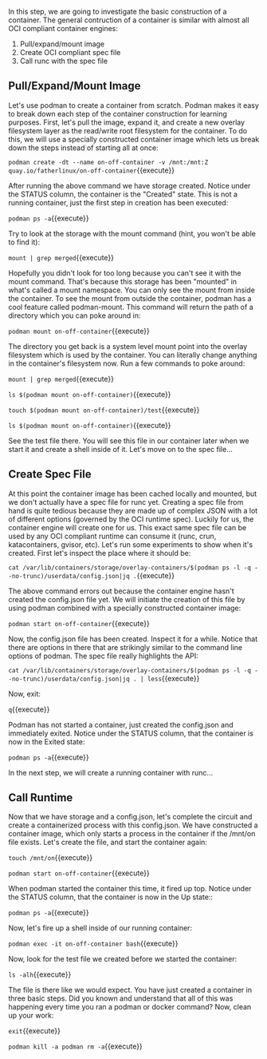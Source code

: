 In this step, we are going to investigate the basic construction of a container. The general contruction of a container is similar with almost all OCI compliant container engines:

1. Pull/expand/mount image
2. Create OCI compliant spec file
3. Call runc with the spec file


## Pull/Expand/Mount Image

Let's use podman to create a container from scratch. Podman makes it easy to break down each step of the container construction for learning purposes. First, let's pull the image, expand it, and create a new overlay filesystem layer as the read/write root filesystem for the container. To do this, we will use a specially constructed container image which lets us break down the steps instead of starting all at once:

`podman create -dt --name on-off-container -v /mnt:/mnt:Z quay.io/fatherlinux/on-off-container`{{execute}}

After running the above command we have storage created. Notice under the STATUS column, the container is the "Created" state. This is not a running container, just the first step in creation has been executed:

`podman ps -a`{{execute}}

Try to look at the storage with the mount command (hint, you won't be able to find it):

`mount | grep merged`{{execute}}

Hopefully you didn't look for too long because you can't see it with the mount command. That's because this storage has been "mounted" in what's called a mount namespace. You can only see the mount from inside the container. To see the mount from outside the container, podman has a cool feature called podman-mount. This command will return the path of a directory which you can poke around in:

`podman mount on-off-container`{{execute}}

The directory you get back is a system level mount point into the overlay filesystem which is used by the container. You can literally change anything in the container's filesystem now. Run a few commands to poke around:

`mount | grep merged`{{execute}}

`ls $(podman mount on-off-container)`{{execute}}

`touch $(podman mount on-off-container)/test`{{execute}}

`ls $(podman mount on-off-container)`{{execute}}

See the test file there. You will see this file in our container later when we start it and create a shell inside of it. Let's move on to the spec file...

## Create Spec File

At this point the container image has been cached locally and mounted, but we don't actually have a spec file for runc yet. Creating a spec file from hand is quite tedious because they are made up of complex JSON with a lot of different options (governed by the OCI runtime spec). Luckily for us, the container engine will create one for us. This exact same spec file can be used by any OCI compliant runtime can consume it (runc, crun, katacontainers, gvisor, etc). Let's run some experiments to show when it's created. First let's inspect the place where it should be:

`cat /var/lib/containers/storage/overlay-containers/$(podman ps -l -q --no-trunc)/userdata/config.json|jq .`{{execute}}

The above command errors out because the container engine hasn't created the config.json file yet. We will initiate the creation of this file by using podman combined with a specially constructed container image:

`podman start on-off-container`{{execute}}

Now, the config.json file has been created. Inspect it for a while. Notice that there are options in there that are strikingly similar to the command line options of podman. The spec file really highlights the API:

`cat /var/lib/containers/storage/overlay-containers/$(podman ps -l -q --no-trunc)/userdata/config.json|jq . | less`{{execute}}

Now, exit:

`q`{{execute}}

Podman has not started a container, just created the config.json and immediately exited. Notice under the STATUS column, that the container is now in the Exited state:

`podman ps -a`{{execute}}

In the next step, we will create a running container with runc...

## Call Runtime

Now that we have storage and a config.json, let's complete the circuit and create a containerized process with this config.json. We have constructed a container image, which only starts a process in the container if the /mnt/on file exists. Let's create the file, and start the container again:

`touch /mnt/on`{{execute}}

`podman start on-off-container`{{execute}}

When podman started the container this time, it fired up top. Notice under the STATUS column, that the container is now in the Up state::

`podman ps -a`{{execute}}

Now, let's fire up a shell inside of our running container:

`podman exec -it on-off-container bash`{{execute}}

Now, look for the test file we created before we started the container:

`ls -alh`{{execute}}

The file is there like we would expect. You have just created a container in three basic steps. Did you known and understand that all of this was happening every time you ran a podman or docker command? Now, clean up your work:

`exit`{{execute}}

`podman kill -a
podman rm -a`{{execute}}

